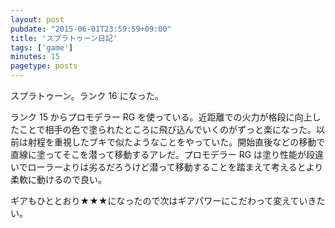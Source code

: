 ```yaml
---
layout: post
pubdate: "2015-06-01T23:59:59+09:00"
title: 'スプラトゥーン日記'
tags: ['game']
minutes: 15
pagetype: posts
---
```

スプラトゥーン。ランク 16 になった。

ランク 15 からプロモデラー RG を使っている。近距離での火力が格段に向上したことで相手の色で塗られたところに飛び込んでいくのがずっと楽になった。以前は射程を重視したブキで似たようなことをやっていた。開始直後などの移動で直線に塗ってそこを潜って移動するアレだ。プロモデラー RG は塗り性能が段違いでローラーよりは劣るだろうけど潜って移動することを踏まえて考えるとより柔軟に動けるので良い。

ギアもひととおり★★★になったので次はギアパワーにこだわって変えていきたい。
